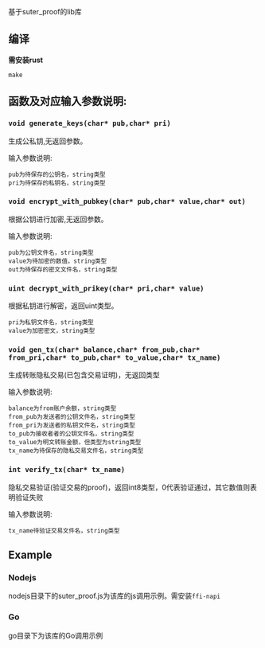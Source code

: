 基于suter_proof的lib库

## 编译
**需安装rust**

`make`


## 函数及对应输入参数说明:

### `void generate_keys(char* pub,char* pri)`

生成公私钥,无返回参数。

输入参数说明:
```
pub为待保存的公钥名，string类型
pri为待保存的私钥名，string类型
```
### `void encrypt_with_pubkey(char* pub,char* value,char* out)`

根据公钥进行加密,无返回参数。

输入参数说明:
```
pub为公钥文件名，string类型
value为待加密的数值，string类型
out为待保存的密文文件名，string类型
```

### `uint decrypt_with_prikey(char* pri,char* value)`

根据私钥进行解密，返回uint类型。

```
pri为私钥文件名，string类型
value为加密密文，string类型
```



### `void gen_tx(char* balance,char* from_pub,char* from_pri,char* to_pub,char* to_value,char* tx_name)`

生成转账隐私交易(已包含交易证明)，无返回类型

输入参数说明:

```
balance为from账户余额，string类型
from_pub为发送者的公钥文件名，string类型
from_pri为发送者的私钥文件名，string类型
to_pub为接收者者的公钥文件名，string类型
to_value为明文转账金额，但类型为string类型
tx_name为待保存的隐私交易文件名，string类型
```


### `int verify_tx(char* tx_name)`

隐私交易验证(验证交易的proof)，返回int8类型，0代表验证通过，其它数值则表明验证失败

输入参数说明:

```
tx_name待验证交易文件名，string类型
```

## Example

### Nodejs

nodejs目录下的suter_proof.js为该库的js调用示例。需安装`ffi-napi`


### Go

go目录下为该库的Go调用示例
